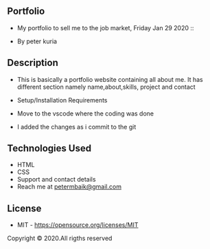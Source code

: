 ## Portfolio

- My portfolio to sell me to the job market, Friday Jan 29 2020 ::

- By peter kuria

## Description

- This is basically a portfolio website containing all about me. It has different section namely name,about,skills, project and contact

- Setup/Installation Requirements
- Move to the vscode where the coding was done
- I added the changes as i commit to the git

## Technologies Used
- HTML
- CSS
- Support and contact details
- Reach me at petermbaik@gmail.com

## License
- MIT - https://opensource.org/licenses/MIT

Copyright © 2020.All rigths reserved

